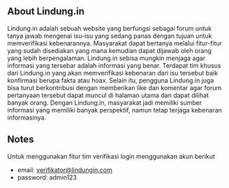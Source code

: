 ## About Lindung.in

Lindung.in adalah sebuah website yang berfungsi sebagai forum untuk tanya jawab mengenai isu-isu yang sedang panas dengan tujuan untuk memverifikasi kebenarannya. Masyarakat dapat bertanya melalui fitur-fitur yang sudah disediakan yang mana kemudian dapat dijawab oleh orang yang lebih berpengalaman. Lindung.in sebisa mungkin menjaga agar informasi yang tersebar adalah informasi yang benar. Terdapat tim khusus dari Lindung.in yang akan memverifikasi kebenaran dari isu tersebut baik konfirmasi berupa fakta atau hoax. Selain itu, pengguna Lindung.in juga bisa turut berkontribusi dengan memberikan like dan komentar agar forum pertanyaan tersebut dapat muncul di halaman utama dan dapat dilihat banyak orang. Dengan Lindung.in, masyarakat jadi memiliki sumber informasi yang memiliki banyak perspektif, namun tetap terjaga kebenaran informasinya.

## Notes

Untuk menggunakan fitur tim verifikasi login menggunakan akun berikut

-   email: verifikator@lindungin.com
-   password: admin123
